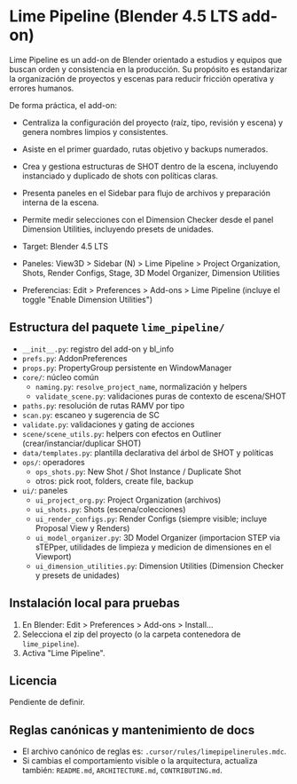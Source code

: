 # Lime Pipeline (Blender 4.5 LTS add-on)

Lime Pipeline es un add-on de Blender orientado a estudios y equipos que buscan orden y consistencia en la producción. Su propósito es estandarizar la organización de proyectos y escenas para reducir fricción operativa y errores humanos.

De forma práctica, el add-on:
- Centraliza la configuración del proyecto (raíz, tipo, revisión y escena) y genera nombres limpios y consistentes.
- Asiste en el primer guardado, rutas objetivo y backups numerados.
- Crea y gestiona estructuras de SHOT dentro de la escena, incluyendo instanciado y duplicado de shots con políticas claras.
- Presenta paneles en el Sidebar para flujo de archivos y preparación interna de la escena.
- Permite medir selecciones con el Dimension Checker desde el panel Dimension Utilities, incluyendo presets de unidades.

- Target: Blender 4.5 LTS
- Paneles: View3D > Sidebar (N) > Lime Pipeline > Project Organization, Shots, Render Configs, Stage, 3D Model Organizer, Dimension Utilities
- Preferencias: Edit > Preferences > Add-ons > Lime Pipeline (incluye el toggle "Enable Dimension Utilities")

## Estructura del paquete `lime_pipeline/`

- `__init__.py`: registro del add-on y bl_info
- `prefs.py`: AddonPreferences
- `props.py`: PropertyGroup persistente en WindowManager
- `core/`: núcleo común
  - `naming.py`: `resolve_project_name`, normalización y helpers
  - `validate_scene.py`: validaciones puras de contexto de escena/SHOT
- `paths.py`: resolución de rutas RAMV por tipo
- `scan.py`: escaneo y sugerencia de SC
- `validate.py`: validaciones y gating de acciones
- `scene/scene_utils.py`: helpers con efectos en Outliner (crear/instanciar/duplicar SHOT)
- `data/templates.py`: plantilla declarativa del árbol de SHOT y políticas
- `ops/`: operadores
  - `ops_shots.py`: New Shot / Shot Instance / Duplicate Shot
  - otros: pick root, folders, create file, backup
- `ui/`: paneles
  - `ui_project_org.py`: Project Organization (archivos)
  - `ui_shots.py`: Shots (escena/colecciones)
  - `ui_render_configs.py`: Render Configs (siempre visible; incluye Proposal View y Renders)
  - `ui_model_organizer.py`: 3D Model Organizer (importacion STEP via sTEPper, utilidades de limpieza y medicion de dimensiones en el Viewport)
  - `ui_dimension_utilities.py`: Dimension Utilities (Dimension Checker y presets de unidades)

## Instalación local para pruebas

1. En Blender: Edit > Preferences > Add-ons > Install...
2. Selecciona el zip del proyecto (o la carpeta contenedora de `lime_pipeline`).
3. Activa "Lime Pipeline".

## Licencia

Pendiente de definir.

## Reglas canónicas y mantenimiento de docs
- El archivo canónico de reglas es: `.cursor/rules/limepipelinerules.mdc`.
- Si cambias el comportamiento visible o la arquitectura, actualiza también: `README.md`, `ARCHITECTURE.md`, `CONTRIBUTING.md`.
